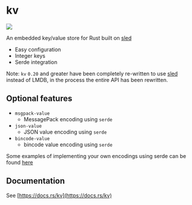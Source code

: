 # kv

<a href="https://crates.io/crates/kv">
    <img src="https://img.shields.io/crates/v/kv.svg">
</a>

An embedded key/value store for Rust built on [sled](https://docs.rs/sled)

- Easy configuration
- Integer keys
- Serde integration

Note: `kv` `0.20` and greater have been completely re-written to use [sled](https://docs.rs/sled) instead of LMDB, in the process the entire API has been rewritten.

## Optional features

* `msgpack-value`
    - MessagePack encoding using `serde`
* `json-value`
    - JSON value encoding using `serde`
* `bincode-value`
    - bincode value encoding using `serde`

Some examples of implementing your own encodings using serde can be found [here](https://github.com/asonix/kv-testing)

## Documentation

See [https://docs.rs/kv](https://docs.rs/kv)


